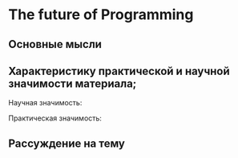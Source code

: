 # The future of Programming

## Основные мысли

## Характеристику практической и научной значимости материала;

Научная значимость:

Практическая значимость:

## Рассуждение на тему